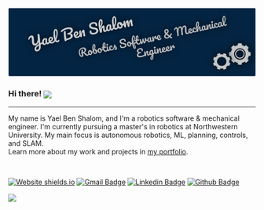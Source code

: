 [![Header](https://github.com/YaelBenShalom/YaelBenShalom/blob/master/readme_header.png "Header")](https://yaelbenshalom.github.io/)

### Hi there!  <img align="center" src="https://raw.githubusercontent.com/MartinHeinz/MartinHeinz/master/wave.gif" width="30px">
---------------------------------------------------------------

My name is Yael Ben Shalom, and I'm a robotics software & mechanical engineer. I'm currently pursuing a master's in robotics at Northwestern University. My main focus is autonomous robotics, ML, planning, controls, and SLAM.
<br>
Learn more about my work and projects in <a href="https://yaelbenshalom.github.io/" target="_blank">my portfolio</a>.

<!-- - 👩🏻‍🎓   I’m an MS in Robotics student at Northwestern University

- 🔭   I’m especially interested in autonomous robotics, ML, planning, controls, and SLAM

- 📩   Contact me at yael.bshalom@gmail.com

- 🌐   Learn more about my work and projects in <a href="https://yaelbenshalom.github.io/" target="_blank">my portfolio</a> -->

<br>

<!-- [![Github visitors](https://visitor-badge.glitch.me/badge?page_id=YaelBenShalom.visitor-badge)](https://github.com/YaelBenShalom) -->
<!-- [![GitHub followers](https://img.shields.io/github/followers/Naereen.svg?style=social&label=Follow&maxAge=2592000)](https://github.com/YaelBenShalom?tab=followers) -->
[![Website shields.io](https://img.shields.io/website-up-down-green-red/http/shields.io.svg)](https://yaelbenshalom.github.io/)
[![Gmail Badge](https://img.shields.io/badge/-Gmail-c14438?style=flat-square&logo=Gmail&logoColor=white&link=mailto:yael.bshalom@gmail.com)](mailto:yael.bshalom@gmail.com)
[![Linkedin Badge](https://img.shields.io/badge/-LinkedIn-blue?style=flat-square&logo=Linkedin&logoColor=white&link=https://www.linkedin.com/in/yael-ben-shalom-21521410a/)](https://www.linkedin.com/in/yael-benshalom/)
[![Github Badge](https://img.shields.io/badge/-Github-000?style=flat-square&logo=Github&logoColor=white&link=https://github.com/YaelBenShalom)](https://github.com/YaelBenShalom)

<img align="center" src="https://github-readme-stats.vercel.app/api?username=YaelBenShalom&count_private=true&show_icons=true&theme=algolia">
<!-- <img src="https://github-readme-stats.vercel.app/api/top-langs/?username=YaelBenShalom&theme=algolia&layout=compact"> -->
